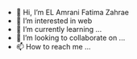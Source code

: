- 👋 Hi, I’m EL Amrani Fatima Zahrae
- 👀 I’m interested in web 
- 🌱 I’m currently learning ...
- 💞️ I’m looking to collaborate on ...
- 📫 How to reach me ...

<!---
fza99/fza99 is a ✨ special ✨ repository because its `README.md` (this file) appears on your GitHub profile.
You can click the Preview link to take a look at your changes.
--->
